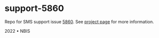 # support-5860

Repo for SMS support issue [5860](https://projects.nbis.se/issues/5860). See [project page](https://nbisweden.github.io/support-5860/) for more information.

2022 • NBIS
